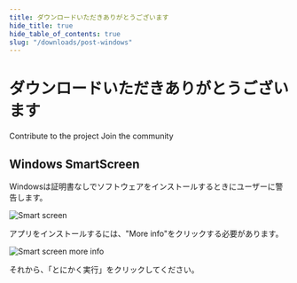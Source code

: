 ```yaml
---
title: ダウンロードいただきありがとうございます
hide_title: true
hide_table_of_contents: true
slug: "/downloads/post-windows"
---
```


<div className="text-center margin-top--xl">

# ダウンロードいただきありがとうございます

<div className="row margin-bottom--lg padding--sm flex-center">
<Link className="button button--outline button--warning button--lg margin--sm" href="/contributing">
  Contribute to the project
</Link>
<Link className="button button--outline button--info button--lg margin--sm" href="https://linwood.dev/matrix">
  Join the community
</Link>

</div>

## Windows SmartScreen


Windowsは証明書なしでソフトウェアをインストールするときにユーザーに警告します。

![Smart screen](/img/smart-screen.png)

アプリをインストールするには、"More info"をクリックする必要があります。

![Smart screen more info](/img/smart-screen-more-info.png)

それから、「とにかく実行」をクリックしてください。

</div>
